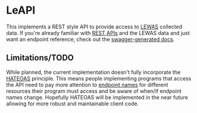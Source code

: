 # LeAPI

This implements a REST style API to provide access to
[LEWAS](http://www.lewas.centers.vt.edu/) collected data. If you're
already familiar with
[REST APIs](http://www.restapitutorial.com/lessons/whatisrest.html)
and the LEWAS data and just want an endpoint reference, check out the
[swagger-generated docs](http://lewaspedia.enge.vt.edu:8080/leapi-doc/#!/leapi).

## Limitations/TODO

While planned, the current implementation doesn't fully incorporate
the [HATEOAS](https://spring.io/understanding/HATEOAS) principle. This
means people implementing programs that access the API need to pay
more attention to
[endpoint names](http://lewaspedia.enge.vt.edu:8080/leapi-doc/#!/leapi)
for different resources their program must access and be aware of
when/if endpoint names change. Hopefully HATEOAS will be implemented
in the near future allowing for more robust and maintainable client
code.
